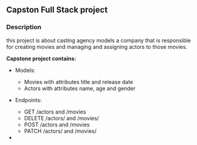 ## Capston Full Stack project

### Description
this project is about casting agency models a company that is responsible for creating movies and managing and assigning actors to those movies.

**Capstone project contains:**
- Models:
    - Movies with attributes title and release date
    - Actors with attributes name, age and gender

- Endpoints:
    - GET /actors and /movies
    - DELETE /actors/ and /movies/
    - POST /actors and /movies 
    - PATCH /actors/ and /movies/
    
- 